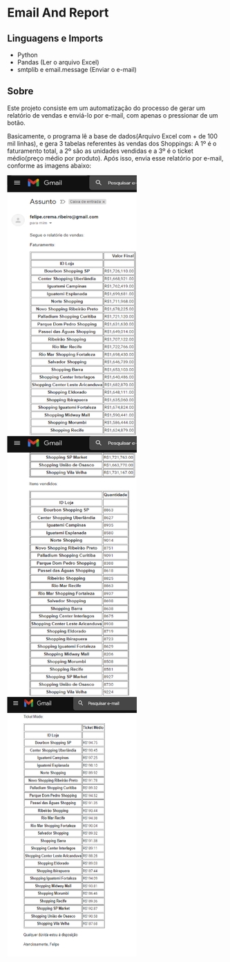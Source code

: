 # Email And Report
## Linguagens e Imports
- Python
- Pandas (Ler o arquivo Excel)
- smtplib e email.message (Enviar o e-mail)

## Sobre
 Este projeto consiste em um automatização do processo de gerar um relatório de vendas e enviá-lo por e-mail, com apenas o pressionar de um botão.
 
 Basicamente, o programa lê a base de dados(Arquivo Excel com + de 100 mil linhas), e gera 3 tabelas referentes às vendas dos Shoppings: A 1º é o faturamento total, a 2º são as unidades vendidas e a 3º é o ticket médio(preço médio por produto). Após isso, envia esse relatório por e-mail, conforme as imagens abaixo:
 
 <img height="600" width="300" src="./prints/1.png"><img height="600" width="300" src="./prints/2.png"><img height="600" width="300" src="./prints/3.png">
